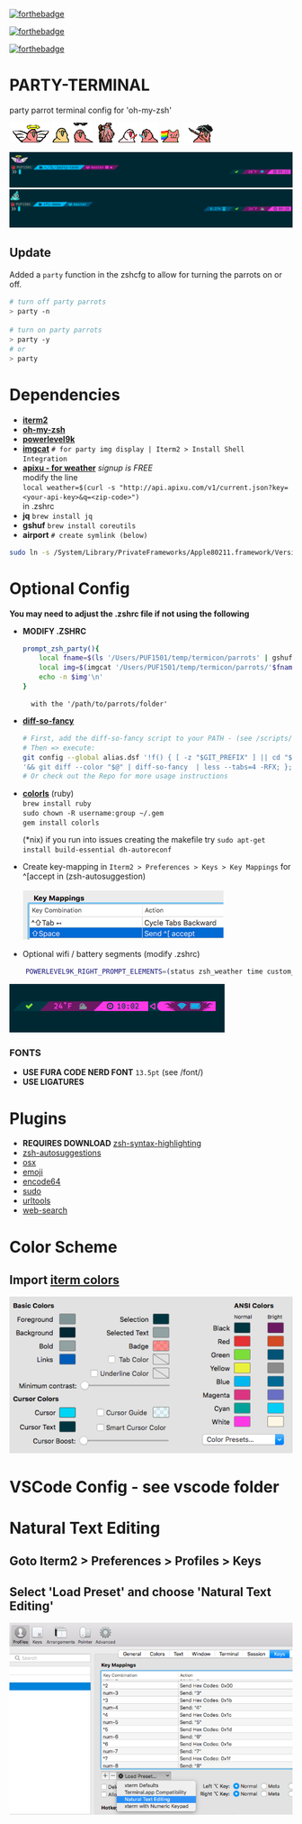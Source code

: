 
[![forthebadge](http://forthebadge.com/images/badges/designed-in-ms-paint.svg)](http://forthebadge.com)

[![forthebadge](http://forthebadge.com/images/badges/uses-badges.svg)](http://forthebadge.com)

[![forthebadge](http://forthebadge.com/images/badges/certified-steve-bruhle.svg)](http://forthebadge.com)

# PARTY-TERMINAL
party parrot terminal config for 'oh-my-zsh'

![parrot](parrots/angelparrot.gif) ![parrot](parrots/discoparrot.gif)
![parrot](parrots/dealwithitparrot.gif) ![parrot](parrots/party-wizard.gif)
![parrot](parrots/sithparrot.gif) ![parrot](parrots/jediparrot.gif)
![parrot](parrots/nyanparrot.gif) ![parrot](parrots/revolutionparrot.gif)

![party-term](img/term-preview.png)
![party-term](img/term-preview2.png)

## Update
Added a `party` function in the zshcfg to allow for turning the parrots on or off.

```bash
# turn off party parrots
> party -n

# turn on party parrots
> party -y 
# or
> party
```


# Dependencies

- **[iterm2](https://iterm2.com/documentation-images.html)**
- **[oh-my-zsh](http://ohmyz.sh/)**
- **[powerlevel9k](https://github.com/bhilburn/powerlevel9k#command_execution_time)**
- **[imgcat](https://iterm2.com/documentation-images.html)** `# for party img display | Iterm2 > Install Shell Integration`
- **[apixu - for weather](https://www.apixu.com/)** *signup is FREE* <br>
    modify the line <br>`local weather=$(curl -s "http://api.apixu.com/v1/current.json?key=<your-api-key>&q=<zip-code>")`<br> in .zshrc
- **jq**
    `brew install jq`
- **gshuf**
    `brew install coreutils`
- **airport** `# create symlink (below)`
```bash
sudo ln -s /System/Library/PrivateFrameworks/Apple80211.framework/Versions/Current/Resources/airport /usr/local/bin/airport
```

# Optional Config
**You may need to adjust the .zshrc file if not using the following**

- **MODIFY .ZSHRC**
    ```bash
    prompt_zsh_party(){
        local fname=$(ls '/Users/PUF1501/temp/termicon/parrots' | gshuf -n 1)
        local img=$(imgcat '/Users/PUF1501/temp/termicon/parrots/'$fname)
        echo -n $img'\n'
    }
    ```
        with the '/path/to/parrots/folder'

- **[diff-so-fancy](https://github.com/so-fancy/diff-so-fancy)**
    ```bash
    # First, add the diff-so-fancy script to your PATH - (see /scripts/)
    # Then => execute:
    git config --global alias.dsf '!f() { [ -z "$GIT_PREFIX" ] || cd "$GIT_PREFIX" '\
    '&& git diff --color "$@" | diff-so-fancy  | less --tabs=4 -RFX; }; f'
    # Or check out the Repo for more usage instructions
    ```
- **[colorls](https://github.com/athityakumar/colorls)** (ruby) <br>
    `brew install ruby` <br>
    `sudo chown -R username:group ~/.gem` <br>
    `gem install colorls`

    (*nix) if you run into issues creating the makefile try `sudo apt-get install build-essential dh-autoreconf`
- Create key-mapping in `Iterm2 > Preferences > Keys > Key Mappings` for ^[accept in (zsh-autosuggestion) <br><br>
![key-map](img/key-map.png)


- Optional wifi / battery segments (modify .zshrc)
```bash
    POWERLEVEL9K_RIGHT_PROMPT_ELEMENTS=(status zsh_weather time custom_internet_signal zsh_battery_level)
```
![wifi-battery](img/wifi-battery.png)

### FONTS
- **USE FURA CODE NERD FONT** `13.5pt` (see /font/)
- **USE LIGATURES**

# Plugins

- **REQUIRES DOWNLOAD** [zsh-syntax-highlighting](https://github.com/zsh-users/zsh-syntax-highlighting/blob/master/INSTALL.md#oh-my-zsh)
- [zsh-autosuggestions](https://github.com/zsh-users/zsh-autosuggestions)
- [osx](https://github.com/robbyrussell/oh-my-zsh/tree/master/plugins/osx)
- [emoji](https://github.com/robbyrussell/oh-my-zsh/tree/master/plugins/emoji)
- [encode64](https://github.com/robbyrussell/oh-my-zsh/blob/master/plugins/encode64/encode64.plugin.zsh)
- [sudo](https://github.com/robbyrussell/oh-my-zsh/wiki/Plugins#sudo)
- [urltools](https://github.com/robbyrussell/oh-my-zsh/wiki/Plugins#urltools)
- [web-search](https://github.com/robbyrussell/oh-my-zsh/wiki/Plugins#web-search)



# Color Scheme

## Import [iterm colors](solarized-neon.itermcolors)

![iterm colors](img/term-colors.png)


# VSCode Config - see vscode folder


# Natural Text Editing

## Goto Iterm2 > Preferences > Profiles > Keys
## Select 'Load Preset' and choose 'Natural Text Editing'

![iterm natural text edit](img/natural-text-edit.png)
